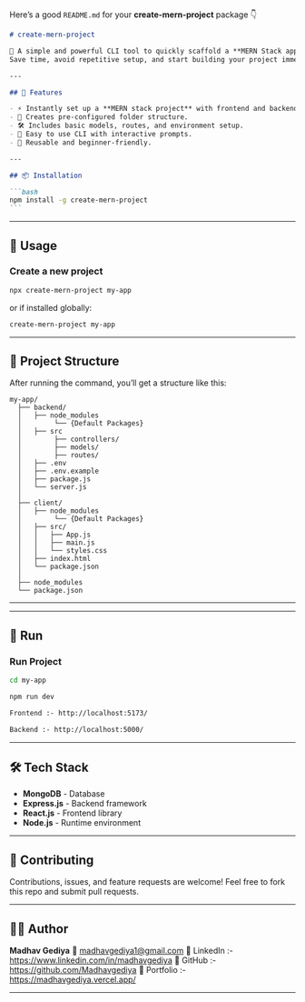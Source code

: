 Here’s a good `README.md` for your **create-mern-project** package 👇

````markdown
# create-mern-project

🚀 A simple and powerful CLI tool to quickly scaffold a **MERN Stack application** (MongoDB, Express, React, Node.js) with just one command.  
Save time, avoid repetitive setup, and start building your project immediately!

---

## 📌 Features

- ⚡ Instantly set up a **MERN stack project** with frontend and backend.
- 📂 Creates pre-configured folder structure.
- 🛠️ Includes basic models, routes, and environment setup.
- 🎨 Easy to use CLI with interactive prompts.
- 🔄 Reusable and beginner-friendly.

---

## 📦 Installation

```bash
npm install -g create-mern-project
```
````

---

## 🚀 Usage

### Create a new project

```bash
npx create-mern-project my-app
```

or if installed globally:

```bash
create-mern-project my-app
```

---

## 📂 Project Structure

After running the command, you’ll get a structure like this:

```
my-app/
  ├── backend/
  │   ├── node_modules
  │        └── {Default Packages}
  │   ├── src
  │        ├── controllers/
  │        ├── models/
  │        ├── routes/
  │   ├── .env
  │   ├── .env.example
  │   ├── package.js
  │   └── server.js
  │
  ├── client/
  │   ├── node_modules
  │        └── {Default Packages}
  │   ├── src/
  │   │   ├── App.js
  │   │   ├── main.js
  │   │   └── styles.css
  │   ├── index.html
  │   └── package.json
  │
  ├── node_modules
  └── package.json
```

---

---

## 🚀 Run

### Run Project

```bash
cd my-app

npm run dev 

Frontend :- http://localhost:5173/ 

Backend :- http://localhost:5000/ 
```

---

## 🛠️ Tech Stack

- **MongoDB** - Database
- **Express.js** - Backend framework
- **React.js** - Frontend library
- **Node.js** - Runtime environment

---

## 🤝 Contributing

Contributions, issues, and feature requests are welcome!
Feel free to fork this repo and submit pull requests.

---

## 👨‍💻 Author

**Madhav Gediya**
📧 madhavgediya1@gmail.com
🔗 LinkedIn :- https://www.linkedin.com/in/madhavgediya
🔗 GitHub :- https://github.com/Madhavgediya
🔗 Portfolio :- https://madhavgediya.vercel.app/

---
